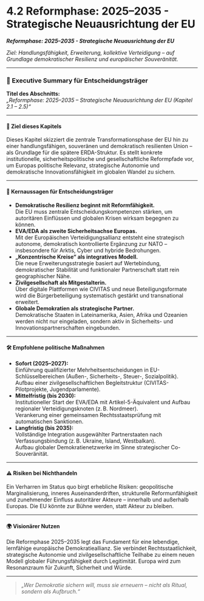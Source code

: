 # 4.2 Reformphase: 2025–2035 - Strategische Neuausrichtung der EU

_**Reformphase: 2025–2035 - Strategische Neuausrichtung der EU**_

_Ziel: Handlungsfähigkeit, Erweiterung, kollektive Verteidigung – auf Grundlage demokratischer Resilienz und europäischer Souveränität._



***

### 📘 Executive Summary für Entscheidungsträger

**Titel des Abschnitts:**\
_„Reformphase: 2025–2035 – Strategische Neuausrichtung der EU (_Kapitel 2.1 – 2.5_)“_

***

#### 🎯 Ziel dieses Kapitels

Dieses Kapitel skizziert die zentrale Transformationsphase der EU hin zu einer handlungsfähigen, souveränen und demokratisch resilienten Union – als Grundlage für die spätere ERDA-Struktur. Es stellt konkrete institutionelle, sicherheitspolitische und gesellschaftliche Reformpfade vor, um Europas politische Relevanz, strategische Autonomie und demokratische Innovationsfähigkeit im globalen Wandel zu sichern.

***

#### 🧭 Kernaussagen für Entscheidungsträger

* **Demokratische Resilienz beginnt mit Reformfähigkeit.**\
  Die EU muss zentrale Entscheidungskompetenzen stärken, um autoritären Einflüssen und globalen Krisen wirksam begegnen zu können.
* **EVA/EDA als zweite Sicherheitsachse Europas.**\
  Mit der Europäischen Verteidigungsallianz entsteht eine strategisch autonome, demokratisch kontrollierte Ergänzung zur NATO – insbesondere für Arktis, Cyber und hybride Bedrohungen.
* **„Konzentrische Kreise“ als integratives Modell.**\
  Die neue Erweiterungsstrategie basiert auf Wertebindung, demokratischer Stabilität und funktionaler Partnerschaft statt rein geographischer Nähe.
* **Zivilgesellschaft als Mitgestalterin.**\
  Über digitale Plattformen wie CIVITAS und neue Beteiligungsformate wird die Bürgerbeteiligung systematisch gestärkt und transnational erweitert.
* **Globale Demokratien als strategische Partner.**\
  Demokratische Staaten in Lateinamerika, Asien, Afrika und Ozeanien werden nicht nur eingeladen, sondern aktiv in Sicherheits- und Innovationspartnerschaften eingebunden.

***

#### 🛠 Empfohlene politische Maßnahmen

* **Sofort (2025–2027):**\
  Einführung qualifizierter Mehrheitsentscheidungen in EU-Schlüsselbereichen (Außen-, Sicherheits-, Steuer-, Sozialpolitik).\
  Aufbau einer zivilgesellschaftlichen Begleitstruktur (CIVITAS-Pilotprojekte, Jugendparlamente).
* **Mittelfristig (bis 2030):**\
  Institutioneller Start der EVA/EDA mit Artikel-5-Äquivalent und Aufbau regionaler Verteidigungsknoten (z. B. Nordmeer).\
  Verankerung einer gemeinsamen Rechtsstaatsprüfung mit automatischen Sanktionen.
* **Langfristig (bis 2035):**\
  Vollständige Integration ausgewählter Partnerstaaten nach Verfassungsbindung (z. B. Ukraine, Island, Westbalkan).\
  Aufbau globaler Demokratienetzwerke im Sinne strategischer Co-Souveränität.

***

#### ⚠️ Risiken bei Nichthandeln

Ein Verharren im Status quo birgt erhebliche Risiken: geopolitische Marginalisierung, inneres Auseinanderdriften, strukturelle Reformunfähigkeit und zunehmender Einfluss autoritärer Akteure – innerhalb und außerhalb Europas. Die EU könnte zur Bühne werden, statt Akteur zu bleiben.

***

#### 🌍 Visionärer Nutzen

Die Reformphase 2025–2035 legt das Fundament für eine lebendige, lernfähige europäische Demokratieallianz. Sie verbindet Rechtsstaatlichkeit, strategische Autonomie und zivilgesellschaftliche Teilhabe zu einem neuen Modell globaler Führungsfähigkeit durch Legitimität. Europa wird zum Resonanzraum für Zukunft, Sicherheit und Würde.

***

> _„Wer Demokratie sichern will, muss sie erneuern – nicht als Ritual, sondern als Aufbruch.“_


